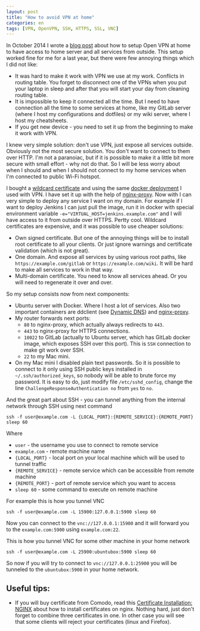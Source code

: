 ```yaml
---
layout: post
title: "How to avoid VPN at home"
categories: en
tags: [VPN, OpenVPN, SSH, HTTPS, SSL, VNC]
---
```


In October 2014 I wrote a [blog post](/en/archive/2014/10/21/ubuntu-as-a-home-server-part-2-openvpn/) 
about how to setup Open VPN at home to have access to home server and all services from outside.
This setup worked fine for me for a last year, but there were few annoying things which I did not like:

- It was hard to make it work with VPN we use at my work. Conflicts in routing table.
  You forget to disconnect one of the VPNs when you put your laptop in sleep and
  after that you will start your day from cleaning routing table.
- It is impossible to keep it connected all the time. But I need to have connection
  all the time to some services at home, like my GitLab server (where I host my
  configurations and dotfiles) or my wiki server, where I host my cheatsheets.
- If you get new device - you need to set it up from the beginning to make it work
  with VPN.

I knew very simple solution: don't use VPN, just expose all services outside.
Obviously not the most secure solution. You don't want to connect to them over
HTTP. I'm not a paranoiac, but if it is possible to make it a little bit more secure
with small effort - why not do that. So I will be less worry about when I should
and when I should not connect to my home services when I'm connected to public
Wi-Fi hotspot.

I bought a [wildcard certificate](https://www.namecheap.com/security/ssl-certificates/comodo/positivessl-wildcard.aspx)
and using the same [docker deployment](/en/archive/2015/03/18/docker-for-home-server/)
I used with VPN. I have set it up with the help of [nginx-proxy](https://github.com/jwilder/nginx-proxy).
Now with I can very simple to deploy any service I want on my domain. For
example if I want to deploy Jenkins I can just pull the image, run it in docker with
special environment variable `-e="VIRTUAL_HOST=jenkins.example.com"` and I will
have access to it from outside over HTTPS. Pertty cool. Wildcard certificates are
expensive, and it was possible to use cheaper solutions:

- Own signed certificate. But one of the annoying things will be to install root
  certificate to all your clients. Or just ignore warnings and certificate validation
  (which is not great).
- One domain. And expose all services by using various root paths, like `https://example.com/gitlab`
  or `https://example.com/wiki`. It will be hard to make all services to work in that way.
- Multi-domain certificate. You need to know all services ahead. Or you will need
  to regenerate it over and over.

So my setup consists now from next components:

- Ubuntu server with Docker. Where I host a lot of services. Also two important containers
  are ddclient (see [Dynamic DNS](http://outcoldman.com/en/archive/2014/10/14/ubuntu-as-a-home-server-part-1-dynamic-dns/))
  and [nginx-proxy](https://github.com/jwilder/nginx-proxy).
- My router forwards next ports:
    - `80` to nginx-proxy, which actually always redirects to `443`.
    - `443` to nginx-proxy for HTTPS connections.
    - `10022` to GitLab (actually to Ubuntu server, which has GitLab docker image, which
      exposes SSH over this port). This is `SSH` connection to make git work over SSH.
    - `22` to my Mac mini.
- On my Mac mini I disabled plain text passwords. So it is possible to connect to it
  only using SSH public keys installed in `~/.ssh/authorized_keys`, so nobody will be
  able to brute force my password. It is easy to do, just modify file `/etc/sshd_config`,
  change the line `ChallengeResponseAuthentication no` from `yes` to `no`.

And the great part about SSH - you can tunnel anything from the internal network
through SSH using next command

```
ssh -f user@example.com -L {LOCAL_PORT}:{REMOTE_SERVICE}:{REMOTE_PORT} sleep 60
```

Where

- `user` - the username you use to connect to remote service
- `example.com` - remote machine name
- `{LOCAL_PORT}` - local port on your local machine which will be used to tunnel traffic
- `{REMOTE_SERVICE}` - remote service which can be accessible from remote machine
- `{REMOTE_PORT}` - port of remote service which you want to access
- `sleep 60` - some command to execute on remote machine

For example this is how you tunnel VNC

```
ssh -f user@example.com -L 15900:127.0.0.1:5900 sleep 60
```

Now you can connect to the `vnc://127.0.0.1:15900` and it will forward you to the
`example.com:5900` using `example.com:22`. 

This is how you tunnel VNC for some other machine in your home network

```
ssh -f user@example.com -L 25900:ubuntubox:5900 sleep 60
```

So now if you will try to connect to `vnc://127.0.0.1:25900` you will be tunneled
to the `ubuntubox:5900` in your home network.

## Useful tips:

- If you will buy certificate from Comodo, read this [Certificate Installation: NGINX](https://support.comodo.com/index.php?/Default/Knowledgebase/Article/View/789/37/)
  about how to install certificates on nginx. Nothing hard, just don't forget
  to combine three certificates in one. In other case you will see that some
  clients will reject your certificates (linux and Firefox).
